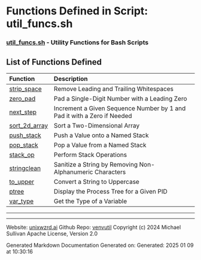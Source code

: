 # Functions Defined in Script: util_funcs.sh

### [util_funcs.sh](/docs/shdoc/bin/shinclude/scripts/util_funcs.sh.md) - Utility Functions for Bash Scripts

## List of Functions Defined

| Function | Description |
|:--|:--|
| [strip_space](functions/strip_space.md) | Remove Leading and Trailing Whitespaces |
| [zero_pad](functions/zero_pad.md) | Pad a Single-Digit Number with a Leading Zero |
| [next_step](functions/next_step.md) | Increment a Given Sequence Number by 1 and Pad it with a Zero if Needed |
| [sort_2d_array](functions/sort_2d_array.md) | Sort a Two-Dimensional Array |
| [push_stack](functions/push_stack.md) | Push a Value onto a Named Stack |
| [pop_stack](functions/pop_stack.md) | Pop a Value from a Named Stack |
| [stack_op](functions/stack_op.md) | Perform Stack Operations |
| [stringclean](functions/stringclean.md) | Sanitize a String by Removing Non-Alphanumeric Characters |
| [to_upper](functions/to_upper.md) | Convert a String to Uppercase |
| [ptree](functions/ptree.md) | Display the Process Tree for a Given PID |
| [var_type](functions/var_type.md) | Get the Type of a Variable |

---

---

Website: [unixwzrd.ai](https://unixwzrd.ai)
Github Repo: [venvutil](https://github.com/unixwzrd/venvutil)
Copyright (c) 2024 Michael Sullivan
Apache License, Version 2.0

Generated Markdown Documentation
Generated on: Generated: 2025 01 09 at 10:30:16
